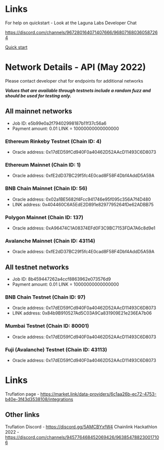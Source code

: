 # Links

For help on quickstart - Look at the Laguna Labs Developer Chat

https://discord.com/channels/967280164071407666/968071680360587264

[Quick start](QuickStart.md)

# Network Details - API (May 2022)

Please contact developer chat for endpoints for additional networks

***Values that are available through testnets include a random fuzz and should be used for testing only.***

## All mainnet networks
- Job ID: e5b99e0a2f79402998187b11f37c56a6
- Payment amount: 0.01 LINK = 10000000000000000

### Ethereum Rinkeby Testnet (Chain ID: 4)
- Oracle address: 0x17dED59fCd940F0a40462D52AAcD11493C6D8073

### Ethereum Mainnet (Chain ID: 1)
- Oracle address: 0xfE2dD37BC29f5fc4E0cad8F58F4Dbf4AddD5A59A

### BNB Chain Mainnet (Chain ID: 56)
- Oracle address: 0x02a1BE5682f4Fcc941746e95f095c356A7f4D480
- LINK address: 0x404460C6A5EdE2D891e8297795264fDe62ADBB75

### Polygon Mainnet (Chain ID: 137)
- Oracle address: 0xA96474C1A08374EFd0F3C9BC7153FDA7A6c8d9e1

### Avalanche Mainnet (Chain ID: 43114)
- Oracle address: 0xfE2dD37BC29f5fc4E0cad8F58F4Dbf4AddD5A59A

## All testnet networks
- Job ID: 8b459447262a4ccf8863962e073576d9
- Payment amount: 0.01 LINK = 10000000000000000

### BNB Chain Testnet (Chain ID: 97)
- Oracle address: 0x17dED59fCd940F0a40462D52AAcD11493C6D8073
- LINK address: 0x84b9B910527Ad5C03A9Ca831909E21e236EA7b06

### Mumbai Testnet (Chain ID: 80001)
- Oracle address: 0x17dED59fCd940F0a40462D52AAcD11493C6D8073

### Fuji (Avalanche) Testnet (Chain ID: 43113)
- Oracle address: 0x17dED59fCd940F0a40462D52AAcD11493C6D8073

# Links

Truflation page - https://market.link/data-providers/6c1aa26b-ec72-4753-b40e-3f43d3538108/integrations

## Other links

Truflation Discord - https://discord.gg/5AMCBYxfW4
Chainlink Hackathlon 2022 - https://discord.com/channels/945776468452069426/963854788230017106
